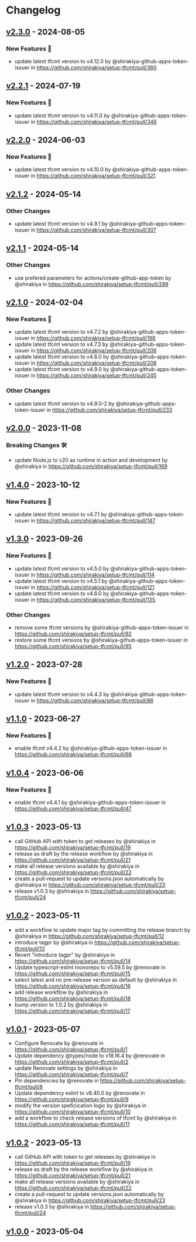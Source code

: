 # Changelog

## [v2.3.0](https://github.com/shirakiya/setup-tfcmt/compare/v2.2.1...v2.3.0) - 2024-08-05
### New Features 🎉
- update latest tfcmt version to v4.12.0 by @shirakiya-github-apps-token-issuer in https://github.com/shirakiya/setup-tfcmt/pull/360

## [v2.2.1](https://github.com/shirakiya/setup-tfcmt/compare/v2.2.0...v2.2.1) - 2024-07-19
### New Features 🎉
- update latest tfcmt version to v4.11.0 by @shirakiya-github-apps-token-issuer in https://github.com/shirakiya/setup-tfcmt/pull/346

## [v2.2.0](https://github.com/shirakiya/setup-tfcmt/compare/v2.1.2...v2.2.0) - 2024-06-03
### New Features 🎉
- update latest tfcmt version to v4.10.0 by @shirakiya-github-apps-token-issuer in https://github.com/shirakiya/setup-tfcmt/pull/321

## [v2.1.2](https://github.com/shirakiya/setup-tfcmt/compare/v2.1.1...v2.1.2) - 2024-05-14
### Other Changes
- update latest tfcmt version to v4.9.1 by @shirakiya-github-apps-token-issuer in https://github.com/shirakiya/setup-tfcmt/pull/307

## [v2.1.1](https://github.com/shirakiya/setup-tfcmt/compare/v2.1.0...v2.1.1) - 2024-05-14
### Other Changes
- use prefered parameters for actions/create-github-app-token by @shirakiya in https://github.com/shirakiya/setup-tfcmt/pull/299

## [v2.1.0](https://github.com/shirakiya/setup-tfcmt/compare/v2...v2.1.0) - 2024-02-04
### New Features 🎉
- update latest tfcmt version to v4.7.2 by @shirakiya-github-apps-token-issuer in https://github.com/shirakiya/setup-tfcmt/pull/198
- update latest tfcmt version to v4.7.3 by @shirakiya-github-apps-token-issuer in https://github.com/shirakiya/setup-tfcmt/pull/206
- update latest tfcmt version to v4.8.0 by @shirakiya-github-apps-token-issuer in https://github.com/shirakiya/setup-tfcmt/pull/208
- update latest tfcmt version to v4.9.0 by @shirakiya-github-apps-token-issuer in https://github.com/shirakiya/setup-tfcmt/pull/245
### Other Changes
- update latest tfcmt version to v4.9.0-2 by @shirakiya-github-apps-token-issuer in https://github.com/shirakiya/setup-tfcmt/pull/233

## [v2.0.0](https://github.com/shirakiya/setup-tfcmt/compare/v1.4.0...v2.0.0) - 2023-11-08
### Breaking Changes 🛠
- update Node.js to v20 as runtime in action and development by @shirakiya in https://github.com/shirakiya/setup-tfcmt/pull/169

## [v1.4.0](https://github.com/shirakiya/setup-tfcmt/compare/v1.3.0...v1.4.0) - 2023-10-12
### New Features 🎉
- update latest tfcmt version to v4.7.1 by @shirakiya-github-apps-token-issuer in https://github.com/shirakiya/setup-tfcmt/pull/147

## [v1.3.0](https://github.com/shirakiya/setup-tfcmt/compare/v1.2.0...v1.3.0) - 2023-09-26
### New Features 🎉
- update latest tfcmt version to v4.5.0 by @shirakiya-github-apps-token-issuer in https://github.com/shirakiya/setup-tfcmt/pull/114
- update latest tfcmt version to v4.5.1 by @shirakiya-github-apps-token-issuer in https://github.com/shirakiya/setup-tfcmt/pull/121
- update latest tfcmt version to v4.6.0 by @shirakiya-github-apps-token-issuer in https://github.com/shirakiya/setup-tfcmt/pull/135
### Other Changes
- remove some tfcmt versions by @shirakiya-github-apps-token-issuer in https://github.com/shirakiya/setup-tfcmt/pull/92
- restore some tfcmt versions by @shirakiya-github-apps-token-issuer in https://github.com/shirakiya/setup-tfcmt/pull/95

## [v1.2.0](https://github.com/shirakiya/setup-tfcmt/compare/v1.1.0...v1.2.0) - 2023-07-28
### New Features 🎉
- update latest tfcmt version to v4.4.3 by @shirakiya-github-apps-token-issuer in https://github.com/shirakiya/setup-tfcmt/pull/86

## [v1.1.0](https://github.com/shirakiya/setup-tfcmt/compare/v1.0.4...v1.1.0) - 2023-06-27
### New Features 🎉
- enable tfcmt v4.4.2 by @shirakiya-github-apps-token-issuer in https://github.com/shirakiya/setup-tfcmt/pull/66

## [v1.0.4](https://github.com/shirakiya/setup-tfcmt/compare/v1.0.3...v1.0.4) - 2023-06-06
### New Features 🎉
- enable tfcmt v4.4.1 by @shirakiya-github-apps-token-issuer in https://github.com/shirakiya/setup-tfcmt/pull/47

## [v1.0.3](https://github.com/shirakiya/setup-tfcmt/compare/v1.0.2...v1.0.3) - 2023-05-13
- call GitHub API with token to get releases by @shirakiya in https://github.com/shirakiya/setup-tfcmt/pull/19
- release as draft by the release workflow by @shirakiya in https://github.com/shirakiya/setup-tfcmt/pull/21
- make all release versions available by @shirakiya in https://github.com/shirakiya/setup-tfcmt/pull/22
- create a pull-request to update versions.json automatically by @shirakiya in https://github.com/shirakiya/setup-tfcmt/pull/23
- release v1.0.3 by @shirakiya in https://github.com/shirakiya/setup-tfcmt/pull/24

## [v1.0.2](https://github.com/shirakiya/setup-tfcmt/compare/v1.0.1...v1.0.2) - 2023-05-11
- add a workflow to update major tag by committing the release branch by @shirakiya in https://github.com/shirakiya/setup-tfcmt/pull/12
- introduce tagpr by @shirakiya in https://github.com/shirakiya/setup-tfcmt/pull/13
- Revert "introduce tagpr" by @shirakiya in https://github.com/shirakiya/setup-tfcmt/pull/14
- Update typescript-eslint monorepo to v5.59.5 by @renovate in https://github.com/shirakiya/setup-tfcmt/pull/15
- select latest and no pre-release version as default by @shirakiya in https://github.com/shirakiya/setup-tfcmt/pull/16
- add release workflow by @shirakiya in https://github.com/shirakiya/setup-tfcmt/pull/18
- bump version to 1.0.2 by @shirakiya in https://github.com/shirakiya/setup-tfcmt/pull/17

## [v1.0.1](https://github.com/shirakiya/setup-tfcmt/compare/v1.0.0...v1.0.1) - 2023-05-07
- Configure Renovate by @renovate in https://github.com/shirakiya/setup-tfcmt/pull/1
- Update dependency @types/node to v18.16.4 by @renovate in https://github.com/shirakiya/setup-tfcmt/pull/2
- update Renovate settings by @shirakiya in https://github.com/shirakiya/setup-tfcmt/pull/7
- Pin dependencies by @renovate in https://github.com/shirakiya/setup-tfcmt/pull/8
- Update dependency eslint to v8.40.0 by @renovate in https://github.com/shirakiya/setup-tfcmt/pull/9
- modify the version speficication logic by @shirakiya in https://github.com/shirakiya/setup-tfcmt/pull/10
- add a workflow to check release versions of tfcmt by @shirakiya in https://github.com/shirakiya/setup-tfcmt/pull/11

## [v1.0.2](https://github.com/shirakiya/setup-tfcmt/compare/v1.0.2...v1) - 2023-05-13
- call GitHub API with token to get releases by @shirakiya in https://github.com/shirakiya/setup-tfcmt/pull/19
- release as draft by the release workflow by @shirakiya in https://github.com/shirakiya/setup-tfcmt/pull/21
- make all release versions available by @shirakiya in https://github.com/shirakiya/setup-tfcmt/pull/22
- create a pull-request to update versions.json automatically by @shirakiya in https://github.com/shirakiya/setup-tfcmt/pull/23
- release v1.0.3 by @shirakiya in https://github.com/shirakiya/setup-tfcmt/pull/24

## [v1.0.0](https://github.com/shirakiya/setup-tfcmt/commits/v1.0.0) - 2023-05-04
